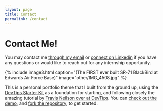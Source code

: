```yaml
---
layout: page
title: Contact
permalink: /contact
---
```


# Contact Me!

You may contact me [through my email](mailto:tcw003@ucsd.edu) or [connect on Linkedin](https://linkedin.com/in/twong124244) if you have any questions or would like to reach out for any internship opportunity.

{% include image3.html caption="(The FIRST ever built SR-71 BlackBird at Edwards Air Force Base)" image="other/IMG_4508.jpg" %}

This is a personal portfolio theme that I built from the ground up, using the [DevTips Starter Kit](http://devtipsstarterkit.com/) as a foundation for starting, and following closely the amazing tutorial by [Travis Neilson over at DevTips](https://www.youtube.com/watch?v=T6jKLsxbFg4&list=PL0CB3OvPhDA_STygmp3sDenx3UpdOMk7P). You can [check out the demo](lenpaul.github.io/portfolio-jekyll-theme/), and [fork the repository](https://github.com/LeNPaul/portfolio-jekyll-theme/fork), to get started.



